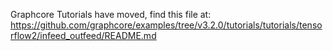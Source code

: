 Graphcore Tutorials have moved, find this file at:
https://github.com/graphcore/examples/tree/v3.2.0/tutorials/tutorials/tensorflow2/infeed_outfeed/README.md
